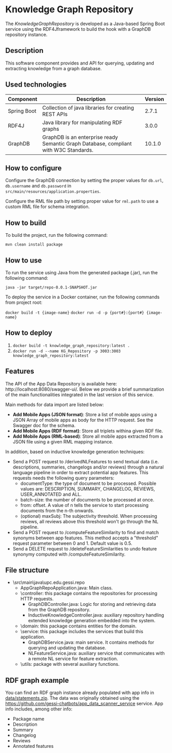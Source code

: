 # Knowledge Graph Repository

The *KnowledgeGraphRepository* is developed as a Java-based Spring Boot service using the RDF4Jframework to build the hook with a GraphDB repository instance. 

## Description

This software component provides and API for querying, updating and extracting knowledge from a graph database. 

## Used technologies

| Component   | Description                                                                           | Version |
|-------------|---------------------------------------------------------------------------------------|---------|
| Spring Boot | Collection of java libraries for creating REST APIs                                   | 2.7.1   |
| RDF4J       | Java library for manipulating RDF graphs                                              | 3.0.0   | 
| GraphDB     | GraphDB is an enterprise ready Semantic Graph Database, compliant with W3C Standards. | 10.1.0  |



## How to configure

Configure the GraphDB connection by setting the proper values for ```db.url```, ```db.username``` and ```db.password``` in ```src/main/resources/application.properties```.

Configure the RML file path by setting proper value for ```rml.path``` to use a custom RML file for schema integration.

## How to build

To build the project, run the following command:

```mvn clean install package```

## How to use

To run the service using Java from the generated package (.jar), run the following command:

```java -jar target/repo-0.0.1-SNAPSHOT.jar```

To deploy the service in a Docker container, run the following commands from project root:

```docker build -t {image-name}```
```docker run -d -p {port#}:{port#} {image-name}```


## How to deploy
1. 
    `docker build -t knowledge_graph_repository:latest .`
2. 
    `docker run -d --name KG_Repository -p 3003:3003 knowledge_graph_repository:latest`

## Features

The API of the App Data Repository is available here: http://localhost:8080/swagger-ui/. Below we provide a brief summarization of the main functionalities integrated in the last version of this service.

Main methods for data import are listed below:

- **Add Mobile Apps (JSON format)**: Store a list of mobile apps using a JSON Array of mobile apps as body for the HTTP request. See the Swagger doc for the schema.
- **Add Mobile Apps (RDF format)**: Store all triplets withina given RDF file.
- **Add Mobile Apps (RML-based)**: Store all mobile apps extracted from a JSON file using a given RML mapping instance.

In addition, based on inductive knowledge generation techniques:

- Send a POST request to /derivedNLFeatures to send textual data (i.e. descriptions, summaries, changelogs and/or reviews) through a natural language pipeline in order to extract potential app features. This requests needs the following query parameters:
  - documentType: the type of document to be processed. Possible values are: DESCRIPTION, SUMMARY, CHANGELOG, REVIEWS, USER_ANNOTATED and ALL.
  - batch-size: the number of documents to be processed at once.
  - from: offset. A value of n tells the service to start processing documents from the n-th onwards.
  - (optional) maxSubj: The subjectivity threshold. When processing reviews, all reviews above this threshold won't go through the NL pipeline.
- Send a POST request to /computeFeatureSimilarity to find and match synonyms between app features. This method accepts a "threshold" request parameter between 0 and 1. Default value is 0.5.
- Send a DELETE request to /deleteFeatureSimilarities to undo feature synonymy computed with /computeFeatureSimilarity.

## File structure

- \src\main\java\upc.edu.gessi.repo
  - AppGraphRepoApplication.java: Main class.
  - \controller: this package contains the repositories for processing HTTP requests.
  	- GraphDBController.java: Logic for storing and retrieving data from the GraphDB repository.
    - InductiveKnowledgeController.java: auxiliary repository handling extended knowledge generation embedded into the system.
  - \domain: this package contains entities for the domain.
  - \service: this package includes the services that build this application.
    - GraphDBService.java: main service. It contains methods for querying and updating the database.
    - NLFeatureService.java: auxiliary service that communicates with a remote NL service for feature extraction.
  - \utils: package with several auxiliary functions.

## RDF graph example
You can find an RDF graph instance already populated with app info in [data/statements.zip](https://github.com/gessi-chatbots/app_data_repository/tree/master/data). The data was originally obtained using the https://github.com/gessi-chatbots/app_data_scanner_service service.
App info includes, among other info:

- Package name
- Description
- Summary
- Changelog
- Reviews
- Annotated features
